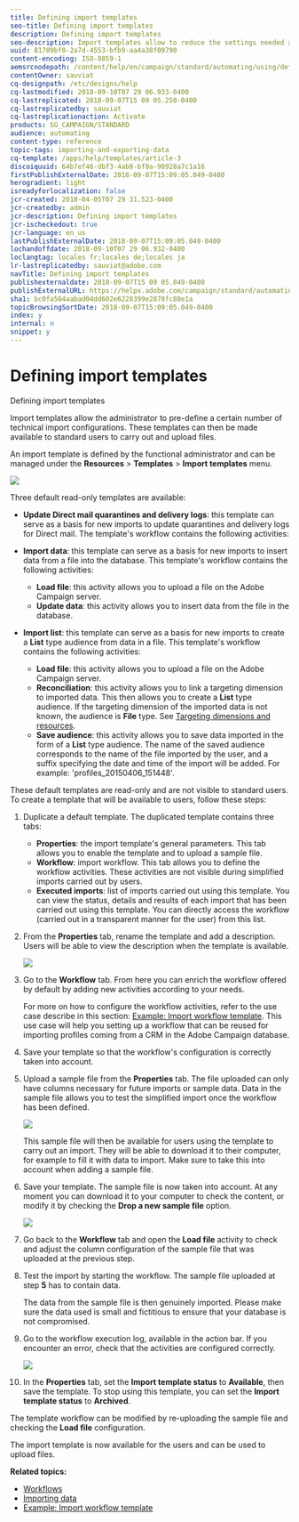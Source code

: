 ```yaml
---
title: Defining import templates
seo-title: Defining import templates
description: Defining import templates
seo-description: Import templates allow to reduce the settings needed and to import data faster.
uuid: 81789bf0-2a7d-4553-bfb9-aa4a38f09790
content-encoding: ISO-8859-1
aemsrcnodepath: /content/help/en/campaign/standard/automating/using/defining-import-templates
contentOwner: sauviat
cq-designpath: /etc/designs/help
cq-lastmodified: 2018-09-10T07 29 06.933-0400
cq-lastreplicated: 2018-09-07T15 09 05.250-0400
cq-lastreplicatedby: sauviat
cq-lastreplicationaction: Activate
products: SG_CAMPAIGN/STANDARD
audience: automating
content-type: reference
topic-tags: importing-and-exporting-data
cq-template: /apps/help/templates/article-3
discoiquuid: 64b7ef46-dbf3-4ab8-bf0a-98928a7c1a16
firstPublishExternalDate: 2018-09-07T15:09:05.049-0400
herogradient: light
isreadyforlocalization: false
jcr-created: 2018-04-05T07 29 31.523-0400
jcr-createdby: admin
jcr-description: Defining import templates
jcr-ischeckedout: true
jcr-language: en_us
lastPublishExternalDate: 2018-09-07T15:09:05.049-0400
lochandoffdate: 2018-09-10T07 29 06.932-0400
loclangtag: locales fr;locales de;locales ja
lr-lastreplicatedby: sauviat@adobe.com
navTitle: Defining import templates
publishexternaldate: 2018-09-07T15 09 05.049-0400
publishExternalURL: https://helpx.adobe.com/campaign/standard/automating/using/defining-import-templates.html
sha1: bc0fa564aabad04dd602e6228399e2878fc88e1a
topicBrowsingSortDate: 2018-09-07T15:09:05.049-0400
index: y
internal: n
snippet: y
---
```


# Defining import templates

Defining import templates

Import templates allow the administrator to pre-define a certain number of technical import configurations. These templates can then be made available to standard users to carry out and upload files.

An import template is defined by the functional administrator and can be managed under the **Resources** &gt; **Templates** &gt; **Import templates** menu.

![](assets/import_template_list.png)

Three default read-only templates are available:

* **Update Direct mail quarantines and delivery logs**: this template can serve as a basis for new imports to update quarantines and delivery logs for Direct mail. The template's workflow contains the following activities: 
* **Import data**: this template can serve as a basis for new imports to insert data from a file into the database. This template's workflow contains the following activities:

    * **Load file**: this activity allows you to upload a file on the Adobe Campaign server.
    * **Update data**: this activity allows you to insert data from the file in the database.

* **Import list**: this template can serve as a basis for new imports to create a **List** type audience from data in a file. This template's workflow contains the following activities:

    * **Load file**: this activity allows you to upload a file on the Adobe Campaign server.
    * **Reconciliation**: this activity allows you to link a targeting dimension to imported data. This then allows you to create a **List** type audience. If the targeting dimension of the imported data is not known, the audience is **File** type. See [Targeting dimensions and resources](../../automating/using/query.md#targeting-dimensions-and-resources).
    * **Save audience**: this activity allows you to save data imported in the form of a **List** type audience. The name of the saved audience corresponds to the name of the file imported by the user, and a suffix specifying the date and time of the import will be added. For example: 'profiles_20150406_151448'.

These default templates are read-only and are not visible to standard users. To create a template that will be available to users, follow these steps:

1. Duplicate a default template. The duplicated template contains three tabs:

    * **Properties**: the import template's general parameters. This tab allows you to enable the template and to upload a sample file.
    * **Workflow**: import workflow. This tab allows you to define the workflow activities. These activities are not visible during simplified imports carried out by users.
    * **Executed imports**: list of imports carried out using this template. You can view the status, details and results of each import that has been carried out using this template. You can directly access the workflow (carried out in a transparent manner for the user) from this list.

1. From the **Properties** tab, rename the template and add a description. Users will be able to view the description when the template is available.

   ![](assets/simplified_import_model1.png)

1. Go to the **Workflow** tab. From here you can enrich the workflow offered by default by adding new activities according to your needs.

   For more on how to configure the workflow activities, refer to the use case describe in this section: [Example: Import workflow template](../../automating/using/importing-data.md#example--import-workflow-template). This use case will help you setting up a workflow that can be reused for importing profiles coming from a CRM in the Adobe Campaign database.

1. Save your template so that the workflow's configuration is correctly taken into account.
1. Upload a sample file from the **Properties** tab. The file uploaded can only have columns necessary for future imports or sample data. Data in the sample file allows you to test the simplified import once the workflow has been defined.

   ![](assets/import_template_Sample.png)

   This sample file will then be available for users using the template to carry out an import. They will be able to download it to their computer, for example to fill it with data to import. Make sure to take this into account when adding a sample file.

1. Save your template. The sample file is now taken into account. At any moment you can download it to your computer to check the content, or modify it by checking the **Drop a new sample file** option.

   ![](assets/simplified_import_model2.png)

1. Go back to the **Workflow** tab and open the **Load file** activity to check and adjust the column configuration of the sample file that was uploaded at the previous step.
1. Test the import by starting the workflow. The sample file uploaded at step **5** has to contain data.

   The data from the sample file is then genuinely imported. Please make sure the data used is small and fictitious to ensure that your database is not compromised.

1. Go to the workflow execution log, available in the action bar. If you encounter an error, check that the activities are configured correctly.

   ![](assets/simplified_import_model3.png)

1. In the **Properties** tab, set the **Import template status** to **Available**, then save the template. To stop using this template, you can set the **Import template status** to **Archived**.

The template workflow can be modified by re-uploading the sample file and checking the **Load file** configuration.

The import template is now available for the users and can be used to upload files.

**Related topics:**

* [Workflows](../../automating/using/discovering-workflows.md)
* [Importing data](../../automating/using/importing-data.md)
* [Example: Import workflow template](../../automating/using/importing-data.md#example--import-workflow-template)

